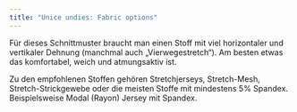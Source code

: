 ```yaml
---
title: "Unice undies: Fabric options"
---
```


Für dieses Schnittmuster braucht man einen Stoff mit viel horizontaler und vertikaler Dehnung (manchmal auch „Vierwegestretch“). Am besten etwas das komfortabel, weich und atmungsaktiv ist.

Zu den empfohlenen Stoffen gehören Stretchjerseys, Stretch-Mesh, Stretch-Strickgewebe oder die meisten Stoffe mit mindestens 5% Spandex. Beispielsweise Modal (Rayon) Jersey mit Spandex.
